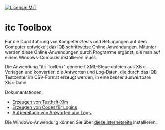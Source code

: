 [![License: MIT](https://img.shields.io/badge/License-MIT-yellow.svg?style=flat-square)](https://opensource.org/licenses/MIT)


# itc Toolbox

Für die Durchführung von Kompetenztests und Befragungen auf dem Computer 
entwickelt das IQB schrittweise Online-Anwendungen. Mitunter werden diese 
Online-Anwendungen durch Programme ergänzt, die man auf einem Windows-Computer 
installieren muss. 

Die Anwendung "itc-Toolbox" generiert XML-Steuerdateien aus Xlsx-Vorlagen und 
konvertiert die Antworten und Log-Daten, die durch das IQB-Testcenter im CSV-Format erzeugt werden, in eine 
besser auswertbare Xlsx-Datei.

Dokumentationen:
* [Erzeugen von Testheft-Xlm](docs/manual-booklet.md)
* [Erzeugen von Codes für Logins](docs/manual-logins.md)
* [Aufbereitung von Antworten und Logs](docs/manual-output.md).

Die Windows-Anwendung können Sie über [diese Internetseite](https://www.iqb.hu-berlin.de/institut/ab/it/itc-Toolbox) installieren.